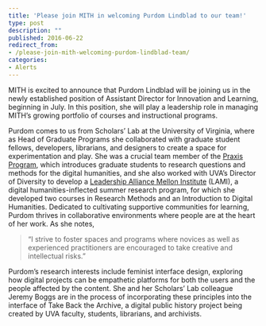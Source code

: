 ```yaml
---
title: 'Please join MITH in welcoming Purdom Lindblad to our team!'
type: post
description: ""
published: 2016-06-22
redirect_from: 
- /please-join-mith-welcoming-purdom-lindblad-team/
categories:
- Alerts
---
```

MITH is excited to announce that Purdom Lindblad will be joining us in the newly established position of Assistant Director for Innovation and Learning, beginning in July. In this position, she will play a leadership role in managing MITH’s growing portfolio of courses and instructional programs.

Purdom comes to us from Scholars’ Lab at the University of Virginia, where as Head of Graduate Programs she collaborated with graduate student fellows, developers, librarians, and designers to create a space for experimentation and play. She was a crucial team member of the [Praxis Program](http://praxis.scholarslab.org), which introduces graduate students to research questions and methods for the digital humanities, and she also worked with UVA’s Director of Diversity to develop a [Leadership Alliance Mellon Institute](http://www.theleadershipalliance.org/) (LAMI), a digital humanities-inflected summer research program, for which she developed two courses in Research Methods and an Introduction to Digital Humanities. Dedicated to cultivating supportive communities for learning, Purdom thrives in collaborative environments where people are at the heart of her work. As she notes,

> “I strive to foster spaces and programs where novices as well as experienced practitioners are encouraged to take creative and intellectual risks.”

Purdom’s research interests include feminist interface design, exploring how digital projects can be empathetic platforms for both the users and the people affected by the content. She and her Scholars’ Lab colleague Jeremy Boggs are in the process of incorporating these principles into the interface of Take Back the Archive, a digital public history project being created by UVA faculty, students, librarians, and archivists.
